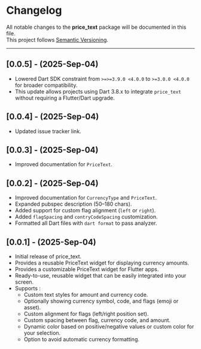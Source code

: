 # Changelog

All notable changes to the **price_text** package will be documented in this file.  
This project follows [Semantic Versioning](https://semver.org/).

---
## [0.0.5] - (2025-Sep-04)

- Lowered Dart SDK constraint from `>=>=3.9.0 <4.0.0` to `>=3.0.0 <4.0.0` for broader compatibility.
- This update allows projects using Dart 3.8.x to integrate `price_text` without requiring a Flutter/Dart upgrade.

## [0.0.4] - (2025-Sep-04)

- Updated issue tracker link.

## [0.0.3] - (2025-Sep-04)

- Improved documentation for `PriceText`.

## [0.0.2] - (2025-Sep-04)

- Improved documentation for `CurrencyType` and `PriceText`.
- Expanded pubspec description (50–180 chars).
- Added support for custom flag alignment (`left` or `right`).
- Added `flagSpacing` and `contryCodeSpacing` customization.
- Formatted all Dart files with `dart format` to pass analyzer.

## [0.0.1] - (2025-Sep-04)

- Initial release of price_text.
- Provides a reusable PriceText widget for displaying currency amounts.
- Provides a customizable PriceText widget for Flutter apps.
- Ready-to-use, reusable widget that can be easily integrated into your screen.  
- Supports :
    * Custom text styles for amount and currency code.
    * Optionally showing currency symbol, code, and flags (emoji or asset).
    * Custom alignment for flags (left/right position set).
    * Custom spacing between flag, currency code, and amount.
    * Dynamic color based on positive/negative values or custom color for your selection.
    * Option to avoid automatic currency formatting.